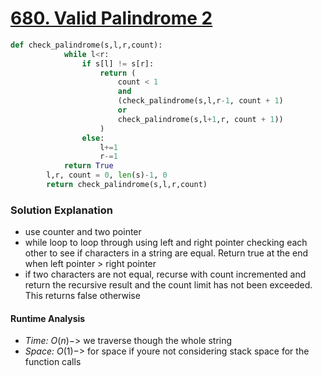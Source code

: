 # [680. Valid Palindrome 2](https://leetcode.com/problems/valid-palindrome-ii/description/)

```python
def check_palindrome(s,l,r,count):
            while l<r:
                if s[l] != s[r]:
                    return (
                        count < 1 
                        and 
                        (check_palindrome(s,l,r-1, count + 1)
                        or 
                        check_palindrome(s,l+1,r, count + 1))
                    )
                else:
                    l+=1
                    r-=1
            return True
        l,r, count = 0, len(s)-1, 0
        return check_palindrome(s,l,r,count)
```

### Solution Explanation 
- use counter and two pointer 
- while loop to loop through using left and right pointer checking each other to see if characters in a string are equal. Return true at the end when left pointer > right pointer 
- if two characters are not equal, recurse with count incremented and return the recursive result and the count limit has not been exceeded. This returns false otherwise
#### Runtime Analysis  
- *Time:* $O(n) ->$ we traverse though the whole string
- *Space:* $O(1) ->$ for space if youre not considering stack space for the function calls
